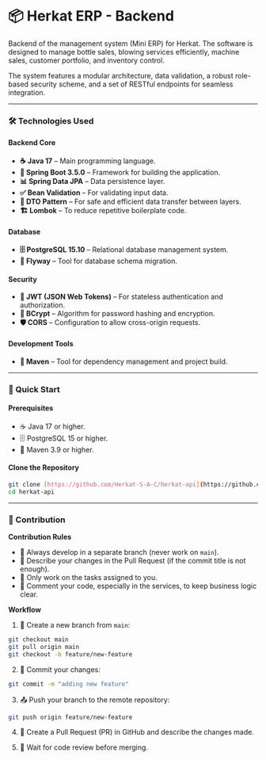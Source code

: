 # 📦 Herkat ERP - Backend

Backend of the management system (Mini ERP) for Herkat.
The software is designed to manage bottle sales, blowing services efficiently, machine sales, customer portfolio, and inventory control.

The system features a modular architecture, data validation, a robust role-based security scheme, and a set of RESTful endpoints for seamless integration.

---

### 🛠️ Technologies Used

#### Backend Core
- **☕ Java 17** – Main programming language.
- **🌱 Spring Boot 3.5.0** – Framework for building the application.
- **📊 Spring Data JPA** – Data persistence layer.
- **✅ Bean Validation** – For validating input data.
- **🧩 DTO Pattern** – For safe and efficient data transfer between layers.
- **🏗 Lombok** – To reduce repetitive boilerplate code.

#### Database
- **🗄️ PostgreSQL 15.10** – Relational database management system.
- **🔄 Flyway** – Tool for database schema migration.

#### Security
- **🔐 JWT (JSON Web Tokens)** – For stateless authentication and authorization.
- **🔑 BCrypt** – Algorithm for password hashing and encryption.
- **🛡 CORS** – Configuration to allow cross-origin requests.

#### Development Tools
- **🔧 Maven** – Tool for dependency management and project build.

---

### 🚀 Quick Start

#### Prerequisites
- ☕ Java 17 or higher.
- 🗄️ PostgreSQL 15 or higher.
- 🔧 Maven 3.9 or higher.

#### Clone the Repository
```bash
git clone [https://github.com/Herkat-S-A-C/herkat-api](https://github.com/Herkat-S-A-C/herkat-api)
cd herkat-api
```

---

### 🤝 Contribution
**Contribution Rules**

- 🌿 Always develop in a separate branch (never work on ``main``).
- 📝 Describe your changes in the Pull Request (if the commit title is not enough).
- 🎯 Only work on the tasks assigned to you.
- 💬 Comment your code, especially in the services, to keep business logic clear.

**Workflow**

1. 🌿 Create a new branch from ``main``:
```bash
git checkout main
git pull origin main
git checkout -b feature/new-feature
```

2. 💾 Commit your changes:
```bash
git commit -m "adding new feature"
```

3. 📤 Push your branch to the remote repository:
```bash
git push origin feature/new-feature
```

4. 🔄 Create a Pull Request (PR) in GitHub and describe the changes made.

5. 👀 Wait for code review before merging.
